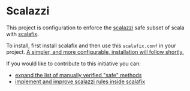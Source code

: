 # Scalazzi

This project is configuration to enforce the [scalazzi](http://yowconference.com.au/slides/yowwest2014/Morris-ParametricityTypesDocumentationCodeReadability.pdf) safe subset of scala with [scalafix](https://scalacenter.github.io/scalafix/docs/users/installation).

To install, first install scalafix and then use this `scalafix.conf` in your project. [A simpler, and more configurable, installation will follow shortly.](https://github.com/scalaz/scalazzi/issues/2)

If you would like to contribute to this initiative you can:

- [expand the list of manually verified "safe" methods](CONTRIBUTING.md)
- [implement and improve scalazzi rules inside scalafix](https://github.com/scalacenter/scalafix/issues?q=is%3Aissue+is%3Aopen+label%3Ascalazzi)
